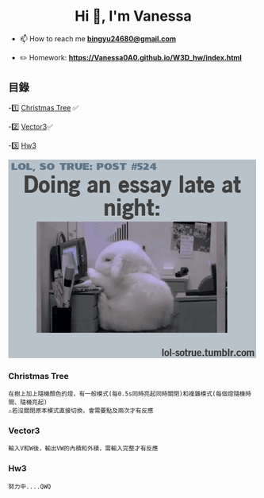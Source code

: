 <h1 align="center">Hi 👋, I'm Vanessa</h1>

- 📫 How to reach me **bingyu24680@gmail.com**

- ✏️ Homework: **https://Vanessa0A0.github.io/W3D_hw/index.html**

## 目錄

-1️⃣ [Christmas Tree](#christmas-tree) ✅

-2️⃣ [Vector3](#vector3)✅


-3️⃣ [Hw3](#hw3)

![](https://github.com/Vanessa0A0/W3D_hw/blob/master/Images/SLir.gif)


### Christmas Tree
	在樹上加上隨機顏色的燈，有一般模式(每0.5s同時亮起同時關閉)和複雜模式(每個燈隨機時間、隨機亮起)
	⚠️若沒關閉原本模式直接切換，會需要點及兩次才有反應

### Vector3
	輸入V和W後，輸出VW的內積和外積，需輸入完整才有反應

### Hw3
	努力中....QWQ